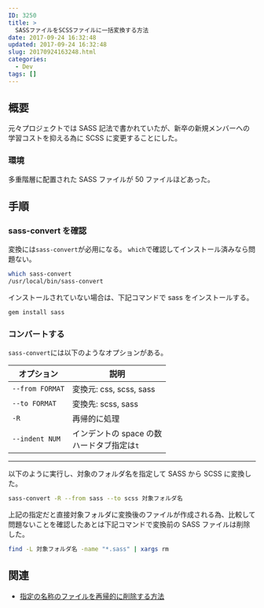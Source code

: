 ```yaml
---
ID: 3250
title: >
  SASSファイルをSCSSファイルに一括変換する方法
date: 2017-09-24 16:32:48
updated: 2017-09-24 16:32:48
slug: 20170924163248.html
categories:
  - Dev
tags: []
---
```


## 概要

元々プロジェクトでは SASS 記法で書かれていたが、新卒の新規メンバーへの学習コストを抑える為に SCSS に変更することにした。

### 環境

多重階層に配置された SASS ファイルが 50 ファイルほどあった。

## 手順

### sass-convert を確認

変換には`sass-convert`が必用になる。
`which`で確認してインストール済みなら問題ない。

```bash
which sass-convert
/usr/local/bin/sass-convert
```

インストールされていない場合は、下記コマンドで sass をインストールする。

```bash
gem install sass
```

### コンバートする

`sass-convert`には以下のようなオプションがある。

| オプション      | 説明                                           |
| --------------- | ---------------------------------------------- |
| `--from FORMAT` | 変換元: css, scss, sass                        |
| `--to FORMAT`   | 変換先: scss, sass                             |
| `-R`            | 再帰的に処理                                   |
| `--indent NUM`  | インデントの space の数<br>ハードタブ指定は`t` |

---

以下のように実行し、対象のフォルダ名を指定して SASS から SCSS に変換した。

```bash
sass-convert -R --from sass --to scss 対象フォルダ名
```

上記の指定だと直接対象フォルダに変換後のファイルが作成される為、比較して問題ないことを確認したあとは下記コマンドで変換前の SASS ファイルは削除した。

```bash
find -L 対象フォルダ名 -name "*.sass" | xargs rm
```

## 関連

- [指定の名称のファイルを再帰的に削除する方法](https://b.0218.jp/20140720164610.html)
